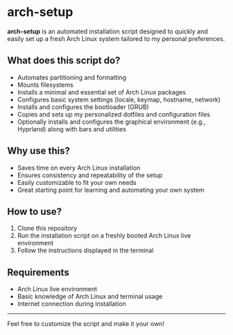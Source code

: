 # arch-setup

**arch-setup** is an automated installation script designed to quickly and easily set up a fresh Arch Linux system tailored to my personal preferences.

## What does this script do?

- Automates partitioning and formatting  
- Mounts filesystems  
- Installs a minimal and essential set of Arch Linux packages  
- Configures basic system settings (locale, keymap, hostname, network)  
- Installs and configures the bootloader (GRUB)  
- Copies and sets up my personalized dotfiles and configuration files  
- Optionally installs and configures the graphical environment (e.g., Hyprland) along with bars and utilities

## Why use this?

- Saves time on every Arch Linux installation  
- Ensures consistency and repeatability of the setup  
- Easily customizable to fit your own needs  
- Great starting point for learning and automating your own system

## How to use?

1. Clone this repository  
2. Run the installation script on a freshly booted Arch Linux live environment  
3. Follow the instructions displayed in the terminal  

## Requirements

- Arch Linux live environment  
- Basic knowledge of Arch Linux and terminal usage  
- Internet connection during installation  

---

Feel free to customize the script and make it your own!
